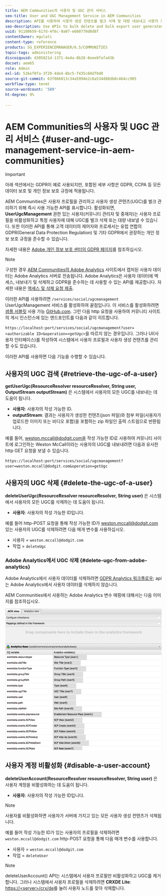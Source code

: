 ```yaml
---
title: AEM Communities의 사용자 및 UGC 관리 서비스
seo-title: User and UGC Management Service in AEM Communities
description: API를 사용하여 사용자 생성 컨텐츠를 벌크 삭제 및 대량 내보내고 사용자 계정을 비활성화할 수 있습니다.
seo-description: Use APIs to bulk delete and bulk export user generated content, and disable user account.
uuid: 91180659-617d-4f6c-9a07-e680770d0d8f
contentOwner: mgulati
content-type: reference
products: SG_EXPERIENCEMANAGER/6.5/COMMUNITIES
topic-tags: administering
discoiquuid: d305821d-1371-4e4a-8b28-8eee8fafa43b
docset: aem65
role: Admin
exl-id: 526ef0fa-3f20-4de4-8bc5-f435c60df0d0
source-git-commit: 63f066013c34a5994e2c6a534d88db0c464cc905
workflow-type: tm+mt
source-wordcount: '589'
ht-degree: 9%

---
```


# AEM Communities의 사용자 및 UGC 관리 서비스 {#user-and-ugc-management-service-in-aem-communities}

>[!IMPORTANT]
>
>아래 섹션에서는 GDPR이 예로 사용되지만, 포함된 세부 사항은 GDPR, CCPA 등 모든 데이터 보호 및 개인 정보 보호 규정에 적용됩니다.

AEM Communities은 사용자 프로필을 관리하고 사용자 생성 콘텐츠(UGC)를 벌크 관리하기 위해 즉시 사용 가능한 API를 표시합니다. 활성화되면, **UserUgcManagement** 권한 있는 사용자(커뮤니티 관리자 및 중재자)는 사용자 프로필을 비활성화하고 특정 사용자에 대해 UGC를 벌크 삭제 또는 대량 내보낼 수 있습니다. 또한 이러한 API를 통해 고객 데이터의 제어자와 프로세서는 유럽 연합의 GDPR(General Data Protection Regulation) 및 기타 GDPR에서 권장하는 개인 정보 보호 규정을 준수할 수 있습니다.

자세한 내용은 [Adobe 개인 정보 보호 센터의 GDPR 페이지](https://www.adobe.com/privacy/general-data-protection-regulation.html)를 참조하십시오.

>[!NOTE]
>
>구성한 경우 [AEM Communities의 Adobe Analytics](/help/communities/analytics.md) 사이트에서 캡처된 사용자 데이터는 Adobe Analytics 서버로 전송됩니다. Adobe Analytics은 사용자 데이터에 액세스, 내보내기 및 삭제하고 GDPR을 준수하는 데 사용할 수 있는 API를 제공합니다. 자세한 내용은 [액세스 및 삭제 요청 제출](https://experienceleague.adobe.com/docs/analytics/admin/data-governance/gdpr-submit-access-delete.html).

이러한 API를 사용하려면 `/services/social/ugcmanagement` UserUgcManagement 서비스를 활성화하여 끝점입니다. 이 서비스를 활성화하려면 [샘플 서블릿](https://github.com/Adobe-Marketing-Cloud/aem-communities-ugc-migration/tree/main/bundles/communities-ugc-management-servlet) 사용 가능 [GitHub.com](https://github.com/Adobe-Marketing-Cloud/aem-communities-ugc-migration/tree/main/bundles/communities-ugc-management-servlet). 그런 다음 http 요청을 사용하여 커뮤니티 사이트의 게시 인스턴스에 있는 엔드포인트를 다음과 같이 히트합니다.

`https://localhost:port/services/social/ugcmanagement?user=<authorizable ID>&operation=<getUgc>`을 따르지 않는 경우입니다. 그러나 UI(사용자 인터페이스)를 작성하여 시스템에서 사용자 프로필과 사용자 생성 컨텐츠를 관리할 수도 있습니다.

이러한 API를 사용하면 다음 기능을 수행할 수 있습니다.

## 사용자의 UGC 검색 {#retrieve-the-ugc-of-a-user}

**getUserUgc(ResourceResolver resourceResolver, String user, OutputStream outputStream)** 은 시스템에서 사용자의 모든 UGC를 내보내는 데 도움이 됩니다.

* **사용자**: 사용자의 작성 가능한 ID.
* **outputStream**: 결과는 사용자가 생성한 컨텐츠(json 파일)와 첨부 파일(사용자가 업로드한 이미지 또는 비디오 포함)을 포함하는 zip 파일인 출력 스트림으로 반환됩니다.

예를 들어, weston.mccall@dodgit.com을 작성 가능한 ID로 사용하여 커뮤니티 사이트에 로그인하는 Weston McCall이라는 사용자의 UGC를 내보내려면 다음과 유사한 http GET 요청을 보낼 수 있습니다.

`https://localhost:port/services/social/ugcmanagement?user=weston.mccall@dodgit.com&operation=getUgc`

## 사용자의 UGC 삭제 {#delete-the-ugc-of-a-user}

**deleteUserUgc(ResourceResolver resourceResolver, String user)** 은 시스템에서 사용자의 모든 UGC를 삭제하는 데 도움이 됩니다.

* **사용자**: 사용자의 작성 가능한 ID입니다.

예를 들어 http-POST 요청을 통해 작성 가능한 ID가 weston.mccall@dodgit.com 있는 사용자의 UGC를 삭제하려면 다음 매개 변수를 사용하십시오.

* 사용자 = `weston.mccall@dodgit.com`
* 작업 = `deleteUgc`

### Adobe Analytics에서 UGC 삭제 {#delete-ugc-from-adobe-analytics}

Adobe Analytics에서 사용자 데이터를 삭제하려면 [GDPR Analytics 워크플로우](https://experienceleague.adobe.com/docs/analytics/admin/data-governance/an-gdpr-workflow.html); api는 Adobe Analytics에서 사용자 데이터를 삭제하지 않습니다.

AEM Communities에서 사용하는 Adobe Analytics 변수 매핑에 대해서는 다음 이미지를 참조하십시오.

![Adobe Analytics에 대한 AEM 커뮤니티 변수 매핑](assets/analytics-communities-mapping.png)

## 사용자 계정 비활성화 {#disable-a-user-account}

**deleteUserAccount(ResourceResolver resourceResolver, String user)** 은 사용자 계정을 비활성화하는 데 도움이 됩니다.

* **사용자**: 사용자의 작성 가능한 ID입니다.

>[!NOTE]
>
>사용자를 비활성화하면 사용자가 서버에 가지고 있는 모든 사용자 생성 컨텐츠가 삭제됩니다.

예를 들어 작성 가능한 ID가 있는 사용자의 프로필을 삭제하려면 `weston.mccall@dodgit.com` http-POST 요청을 통해 다음 매개 변수를 사용합니다.

* 사용자 = `weston.mccall@dodgit.com`
* 작업 = `deleteUser`

>[!NOTE]
>
>deleteUserAccount() API는 시스템에서 사용자 프로필만 비활성화하고 UGC를 제거합니다. 그러나 시스템에서 사용자 프로필을 삭제하려면 **CRXDE Lite**: [https://&lt;server>/crx/de](https://localhost:4502/crx/de)를 눌러 사용자 노드를 찾아 삭제합니다.
